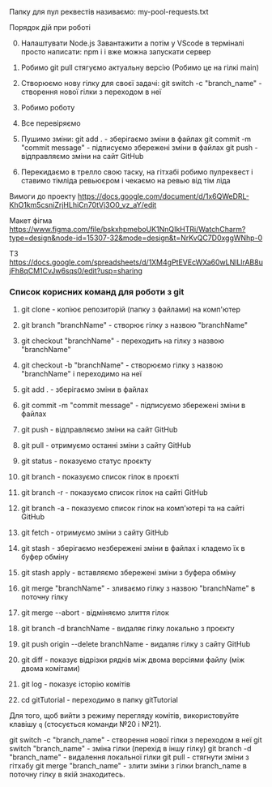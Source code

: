 Папку для пул реквестів називаємо: my-pool-requests.txt

Порядок дій при роботі

0. Налаштувати Node.js
    Завантажити а потім у VScode в терміналі просто написати: npm i
    і вже можна запускати сервер

1.  Робимо git pull стягуємо актуальну версію (Робимо це на гілкі main)

2.  Створюємо нову гілку для своєї задачі: git switch -c "branch_name" -
    створення нової гілки з переходом в неї

3.  Робимо роботу

4.  Все перевіряємо

5.  Пушимо зміни:
git add . - зберігаємо зміни в файлах
git commit -m "commit message" - підписуємо збережені зміни в файлах
git push - відправляємо зміни на сайт GitHub

6. Перекидаємо в трелло свою таску, на гітхабі робимо пулреквест і ставимо тімліда ревьюєром і чекаємо на ревью від тім ліда




Вимоги до проекту
https://docs.google.com/document/d/1x6QWeDRL-KhO1km5csniZrjHLhiCn70tVj3O0_vz_aY/edit

Макет фігма
https://www.figma.com/file/bskxhpmeboUK1NnQIkHTRi/WatchCharm?type=design&node-id=15307-32&mode=design&t=NrKvQC7D0xggWNhp-0

ТЗ
https://docs.google.com/spreadsheets/d/1XM4gPtEVEcWXa60wLNlLlrAB8ujFh8qCM1CvJw6sqs0/edit?usp=sharing




### Список корисних команд для роботи з git

1. git clone - копіює репозиторій (папку з файлами) на комп'ютер
2. git branch "branchName" - створює гілку з назвою "branchName"
3. git checkout "branchName" - переходить на гілку з назвою "branchName"
4. git checkout -b "branchName" - створюємо гілку з назвою "branchName" і
   переходимо на неї

5. git add . - зберігаємо зміни в файлах
6. git commit -m "commit message" - підписуємо збережені зміни в файлах
7. git push - відправляємо зміни на сайт GitHub
8. git pull - отримуємо останні зміни з сайту GitHub
9. git status - показуємо статус проєкту
10. git branch - показуємо список гілок в проєкті
11. git branch -r - показуємо список гілок на сайті GitHub
12. git branch -a - показуємо список гілок на комп'ютері та на сайті GitHub
13. git fetch - отримуємо зміни з сайту GitHub
14. git stash - зберігаємо незбережені зміни в файлах і кладемо їх в буфер
    обміну

15. git stash apply - вставляємо збережені зміни з буфера обміну
16. git merge "branchName" - зливаємо гілку з назвою "branchName" в поточну
    гілку

17. git merge --abort - відміняємо злиття гілок
18. git branch -d branchName - видаляє гілку локально з проєкту
19. git push origin --delete branchName - видаляє гілку з сайту GitHub
20. git diff - показує відрізки рядків між двома версіями файлу (між двома
    комітами)
21. git log - показує історію комітів
22. cd gitTutorial - переходимо в папку gitTutorial

Для того, щоб вийти з режиму перегляду комітів, використовуйте клавішу `q`
(стосується команди №20 і №21).


git switch -c "branch_name" - створення нової гілки з переходом в неї
git switch "branch_name"    - зміна гілки (перехід в іншу гілку)
git branch -d "branch_name" - видалення локальної гілки
git pull                    - стягнути зміни з гітхабу
git merge "branch_name"     - злити зміни з гілки branch_name в поточну гілку в якій знаходитесь.